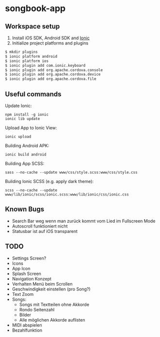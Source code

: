 songbook-app
============

## Workspace setup
1. Install iOS SDK, Android SDK and [Ionic](http://ionicframework.com/getting-started/)
2. Initialize project platforms and plugins

```bash
$ mkdir plugins
$ ionic platform android
$ ionic platform ios
$ ionic plugin add com.ionic.keyboard
$ ionic plugin add org.apache.cordova.console
$ ionic plugin add org.apache.cordova.device
$ ionic plugin add org.apache.cordova.file
```

## Useful commands

Update Ionic:

    npm install -g ionic
    ionic lib update

Upload App to Ionic View:

    ionic upload

Building Android APK:

    ionic build android

Building App SCSS:

    sass --no-cache --update www/css/style.scss:www/css/style.css

Building Ionic SCSS (e.g. apply dark theme):

    scss --no-cache --update www/lib/ionic/scss/ionic.scss:www/lib/ionic/css/ionic.css


## Known Bugs
 * Search Bar weg wenn man zurück kommt vom Lied im Fullscreen Mode
 * Autoscroll funktioniert nicht
 * Statusbar ist auf iOS transparent

## TODO
 * Settings Screen?
 * Icons
 * App Icon
 * Splash Screen
 * Navigation Konzept
 * Verhalten Menü beim Scrollen
 * Geschwindigkeit einstellen (pro Song?)
 * Text Zoom
 * Songs:
    * Songs mit Textteilen ohne Akkorde
    * Rondo Seitenzahl
    * Bilder
    * Alle möglichen Akkorde auflisten
 * MIDI abspielen
 * Bezahlfunktion
 
 
